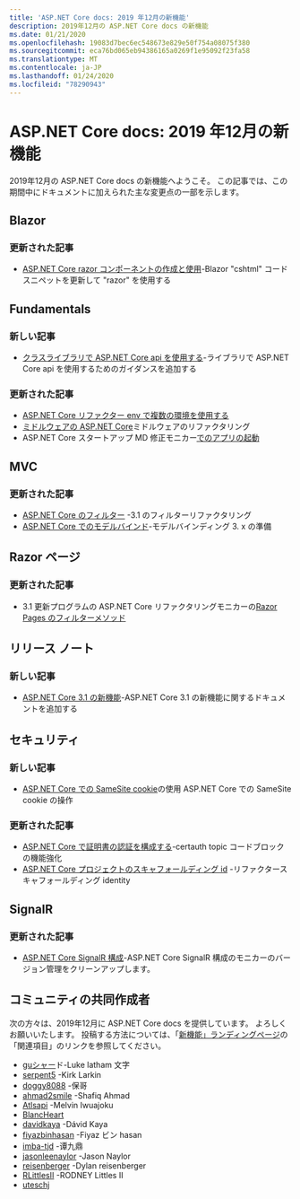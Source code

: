 ```yaml
---
title: 'ASP.NET Core docs: 2019 年12月の新機能'
description: 2019年12月の ASP.NET Core docs の新機能
ms.date: 01/21/2020
ms.openlocfilehash: 19083d7bec6ec548673e829e50f754a08075f380
ms.sourcegitcommit: eca76bd065eb94386165a0269f1e95092f23fa58
ms.translationtype: MT
ms.contentlocale: ja-JP
ms.lasthandoff: 01/24/2020
ms.locfileid: "78290943"
---
```

# <a name="aspnet-core-docs-whats-new-for-december-2019"></a>ASP.NET Core docs: 2019 年12月の新機能

2019年12月の ASP.NET Core docs の新機能へようこそ。 この記事では、この期間中にドキュメントに加えられた主な変更点の一部を示します。

## <a name="blazor"></a>Blazor

### <a name="updated-articles"></a>更新された記事

- [ASP.NET Core razor コンポーネントの作成と使用](../blazor/components.md)-Blazor "cshtml" コードスニペットを更新して "razor" を使用する

## <a name="fundamentals"></a>Fundamentals

### <a name="new-articles"></a>新しい記事

- [クラスライブラリで ASP.NET Core api を使用する](../fundamentals/target-aspnetcore.md)-ライブラリで ASP.NET Core api を使用するためのガイダンスを追加する

### <a name="updated-articles"></a>更新された記事

- [ASP.NET Core リファクター env で複数の環境を使用する](../fundamentals/environments.md)
- [ミドルウェアの ASP.NET Core](../fundamentals/middleware/index.md)ミドルウェアのリファクタリング
- ASP.NET Core スタートアップ MD 修正モニカー[でのアプリの起動](../fundamentals/startup.md)

## <a name="mvc"></a>MVC

### <a name="updated-articles"></a>更新された記事

- [ASP.NET Core のフィルター](../mvc/controllers/filters.md) -3.1 のフィルターリファクタリング
- [ASP.NET Core でのモデルバインド](../mvc/models/model-binding.md)-モデルバインディング 3. x の準備

## <a name="razor-pages"></a>Razor ページ

### <a name="updated-articles"></a>更新された記事

- 3\.1 更新プログラムの ASP.NET Core リファクタリングモニカーの[Razor Pages のフィルターメソッド](../razor-pages/filter.md)

## <a name="release-notes"></a>リリース ノート

### <a name="new-articles"></a>新しい記事

- [ASP.NET Core 3.1 の新機能](../release-notes/aspnetcore-3.1.md)-ASP.NET Core 3.1 の新機能に関するドキュメントを追加する

## <a name="security"></a>セキュリティ

### <a name="new-articles"></a>新しい記事

- [ASP.NET Core での SameSite cookie](../security/samesite.md)の使用 ASP.NET Core での SameSite cookie の操作

### <a name="updated-articles"></a>更新された記事

- [ASP.NET Core で証明書の認証を構成する](../security/authentication/certauth.md)-certauth topic コードブロックの機能強化
- [ASP.NET Core プロジェクトのスキャフォールディング id](../security/authentication/scaffold-identity.md) -リファクタースキャフォールディング identity

## <a name="signalr"></a>SignalR

### <a name="updated-articles"></a>更新された記事

- [ASP.NET Core SignalR 構成](../signalr/configuration.md)-ASP.NET Core SignalR 構成のモニカーのバージョン管理をクリーンアップします。

## <a name="community-contributors"></a>コミュニティの共同作成者

次の方々は、2019年12月に ASP.NET Core docs を提供しています。 よろしくお願いいたします。 投稿する方法については、「[新機能」ランディングページ](index.yml)の「関連項目」のリンクを参照してください。

- [guシャー](https://github.com/guardrex)ド-Luke latham 文字
- [serpent5](https://github.com/serpent5) -Kirk Larkin
- [doggy8088](https://github.com/doggy8088) -保哥
- [ahmad2smile](https://github.com/ahmad2smile) -Shafiq Ahmad
- [Atlsapi](https://github.com/ATLSAPI) -Melvin Iwuajoku
- [BlancHeart](https://github.com/BlancHeart) 
- [davidkaya](https://github.com/davidkaya) -Dávid Kaya
- [fiyazbinhasan](https://github.com/fiyazbinhasan) -Fiyaz ビン hasan
- [imba-tjd](https://github.com/imba-tjd) -谭九鼎
- [jasonleenaylor](https://github.com/jasonleenaylor) -Jason Naylor
- [reisenberger](https://github.com/reisenberger) -Dylan reisenberger
- [RLittlesII](https://github.com/RLittlesII) -RODNEY Littles II
- [uteschj](https://github.com/uteschj) 
